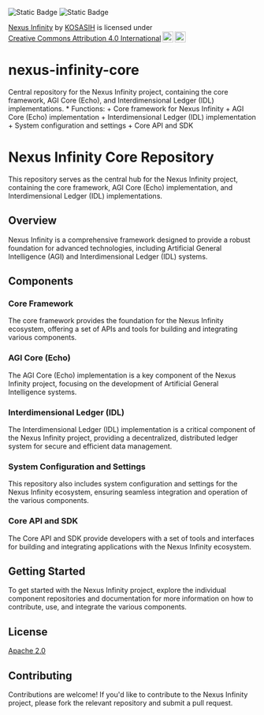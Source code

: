 ![Static Badge](https://img.shields.io/badge/%F0%9F%92%BB-NexusInfinity-green)
![Static Badge](https://img.shields.io/badge/%F0%9F%8C%90-IFS-blue)

<p xmlns:cc="http://creativecommons.org/ns#" xmlns:dct="http://purl.org/dc/terms/"><a property="dct:title" rel="cc:attributionURL" href="https://github.com/KOSASIH/nexus-infinity-core">Nexus Infinity</a> by <a rel="cc:attributionURL dct:creator" property="cc:attributionName" href="https://github.com/KOSASIH">KOSASIH</a> is licensed under <a href="https://creativecommons.org/licenses/by/4.0/?ref=chooser-v1" target="_blank" rel="license noopener noreferrer" style="display:inline-block;">Creative Commons Attribution 4.0 International<img style="height:22px!important;margin-left:3px;vertical-align:text-bottom;" src="https://mirrors.creativecommons.org/presskit/icons/cc.svg?ref=chooser-v1" alt=""><img style="height:22px!important;margin-left:3px;vertical-align:text-bottom;" src="https://mirrors.creativecommons.org/presskit/icons/by.svg?ref=chooser-v1" alt=""></a></p>

# nexus-infinity-core
Central repository for the Nexus Infinity project, containing the core framework, AGI Core (Echo), and Interdimensional Ledger (IDL) implementations. * Functions: + Core framework for Nexus Infinity + AGI Core (Echo) implementation + Interdimensional Ledger (IDL) implementation + System configuration and settings + Core API and SDK

Nexus Infinity Core Repository
=============================

This repository serves as the central hub for the Nexus Infinity project, containing the core framework, AGI Core (Echo) implementation, and Interdimensional Ledger (IDL) implementations.

Overview
--------

Nexus Infinity is a comprehensive framework designed to provide a robust foundation for advanced technologies, including Artificial General Intelligence (AGI) and Interdimensional Ledger (IDL) systems.

Components
----------

### Core Framework

The core framework provides the foundation for the Nexus Infinity ecosystem, offering a set of APIs and tools for building and integrating various components.

### AGI Core (Echo)

The AGI Core (Echo) implementation is a key component of the Nexus Infinity project, focusing on the development of Artificial General Intelligence systems.

### Interdimensional Ledger (IDL)

The Interdimensional Ledger (IDL) implementation is a critical component of the Nexus Infinity project, providing a decentralized, distributed ledger system for secure and efficient data management.

### System Configuration and Settings

This repository also includes system configuration and settings for the Nexus Infinity ecosystem, ensuring seamless integration and operation of the various components.

### Core API and SDK

The Core API and SDK provide developers with a set of tools and interfaces for building and integrating applications with the Nexus Infinity ecosystem.

Getting Started
---------------

To get started with the Nexus Infinity project, explore the individual component repositories and documentation for more information on how to contribute, use, and integrate the various components.

License
-------

[Apache 2.0](LICENSE) 

Contributing
------------

Contributions are welcome! If you'd like to contribute to the Nexus Infinity project, please fork the relevant repository and submit a pull request.


